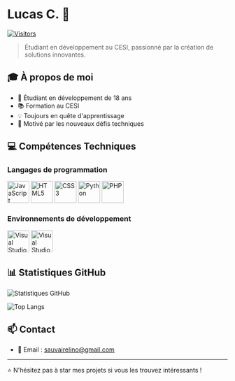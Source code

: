# Lucas C. 👋

[![Visitors](https://visitor-badge.glitch.me/badge?page_id=your-github-username.your-github-username)](https://github.com/your-github-username)

> Étudiant en développement au CESI, passionné par la création de solutions innovantes.

## 🎓 À propos de moi

- 🌱 Étudiant en développement de 18 ans
- 📚 Formation au CESI
- 💡 Toujours en quête d'apprentissage
- 🚀 Motivé par les nouveaux défis techniques

## 💻 Compétences Techniques

### Langages de programmation
<div align="left">
  <img src="https://user-images.githubusercontent.com/82234268/184509665-682c2fb6-91fc-4635-b1f3-5d03d94501ad.svg" width="50" alt="JavaScript"/>
  <img src="https://user-images.githubusercontent.com/82234268/184509672-518aae94-c760-4db5-b174-aaa3c5e15053.svg" width="50" alt="HTML5"/>
  <img src="https://user-images.githubusercontent.com/82234268/184509673-79a707ea-f9e0-433f-b907-ed2f621613c3.svg" width="50" alt="CSS3"/>
  <img src="https://user-images.githubusercontent.com/82234268/184509676-df0ede39-5652-416e-bcd2-fe67bd994d83.svg" width="50" alt="Python"/>
  <img src="https://user-images.githubusercontent.com/82234268/185202843-2b41b97b-af56-4ae5-8c31-cb33a8ed1bda.svg" width="50" alt="PHP"/>
</div>

### Environnements de développement
<div align="left">
  <img src="https://user-images.githubusercontent.com/82234268/184510016-cd331895-5400-4fc4-8368-511e6b718c5f.svg" width="50" alt="Visual Studio Code"/>
  <img src="https://user-images.githubusercontent.com/82234268/184510114-e3b75a7d-e104-4712-be08-dafd5487a2d4.svg" width="50" alt="Visual Studio"/>
</div>

## 📊 Statistiques GitHub

![Statistiques GitHub](https://github-readme-stats.vercel.app/api?username=LinoSauvaire&show_icons=true&theme=radical)

![Top Langs](https://github-readme-stats.vercel.app/api/top-langs/?username=LinoSauvaire&layout=compact&theme=radical)

## 📫 Contact

- 📧 Email : [sauvairelino@gmail.com](mailto:sauvairelino@gmail.com)
---

⭐️ N'hésitez pas à star mes projets si vous les trouvez intéressants !
